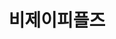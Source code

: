 ---
id: 22
title: 비제이피플즈
caption: No.1 CPA 마케팅 플랫폼
url: https://bjpeoples.com/
category: Web
device: PC, Mobile
---